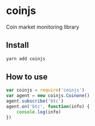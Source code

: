 # coinjs

Coin market monitoring library

## Install

```bash
yarn add coinjs
```

## How to use

```javascript
var coinjs = require('coinjs')
var agent = new coinjs.Coinone()
agent.subscribe('btc')
agent.on('btc', function(info) {
    console.log(info)
})
```

